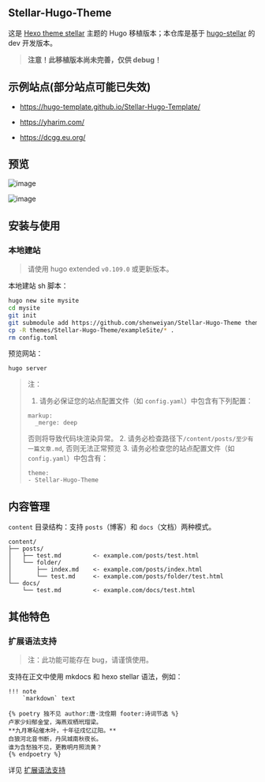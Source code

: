 ## Stellar-Hugo-Theme

这是 [Hexo theme stellar](https://github.com/xaoxuu/hexo-theme-stellar) 主题的 Hugo 移植版本；本仓库是基于 [hugo-stellar](https://github.com/Yharimium/hugo-stellar) 的 dev 开发版本。

> **注意！此移植版本尚未完善，仅供 debug！**

## 示例站点(部分站点可能已失效)

- <https://hugo-template.github.io/Stellar-Hugo-Template/>

- <https://yharim.com/>

- <https://dcgg.eu.org/>

## 预览

![image](https://user-images.githubusercontent.com/97100140/221884782-32708529-22f2-4054-afe3-05eea0d2646f.png)

![image](https://user-images.githubusercontent.com/97100140/221884615-096120de-c29e-4241-9cdf-cfc7a03d0e35.png)

## 安装与使用

### 本地建站

> 请使用 hugo extended `v0.109.0` 或更新版本。

本地建站 sh 脚本：

``` sh
hugo new site mysite
cd mysite
git init
git submodule add https://github.com/shenweiyan/Stellar-Hugo-Theme themes/Stellar-Hugo-Theme
cp -R themes/Stellar-Hugo-Theme/exampleSite/* .
rm config.toml
```

预览网站：

```
hugo server
```

> 注：
> 1. 请务必保证您的站点配置文件（如 `config.yaml`）中包含有下列配置：
> ```
> markup:
>   _merge: deep
> ```
> 否则将导致代码块渲染异常。
> 2. 请务必检查路径下`/content/posts/至少有一篇文章.md`, 否则无法正常预览
> 3. 请务必检查您的站点配置文件（如 `config.yaml`）中包含有：
> ```
> theme:
> - Stellar-Hugo-Theme
> ```

## 内容管理

`content` 目录结构：支持 `posts`（博客）和 `docs`（文档）两种模式。

```
content/
├── posts/
│   ├── test.md         <- example.com/posts/test.html
│   └── folder/
│       ├── index.md    <- example.com/posts/index.html
│       └── test.md     <- example.com/posts/folder/test.html
└── docs/
    └── test.md         <- example.com/docs/test.html
```

## 其他特色

### 扩展语法支持

> 注：此功能可能存在 bug，请谨慎使用。

支持在正文中使用 mkdocs 和 hexo stellar 语法，例如：

```
!!! note
    `markdown` text
```

```
{% poetry 独不见 author:唐·沈佺期 footer:诗词节选 %}
卢家少妇郁金堂，海燕双栖玳瑁梁。
**九月寒砧催木叶，十年征戍忆辽阳。**
白狼河北音书断，丹凤城南秋夜长。
谁为含愁独不见，更教明月照流黄？
{% endpoetry %}
```

详见 [扩展语法支持](https://yharim.com/posts/%E5%BB%BA%E7%AB%99/%E6%89%A9%E5%B1%95%E8%AF%AD%E6%B3%95%E6%94%AF%E6%8C%81/)
